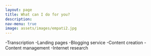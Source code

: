 ```yaml
---
layout: page
title: What can I do for you?
description: 
nav-menu: true
image: assets/images/empati2.jpg
---
```


-Transcription 
-Landing pages 
-Blogging service 
-Content creation
-Content management 
-Internet research


